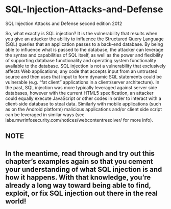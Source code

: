 # SQL-Injection-Attacks-and-Defense
SQL Injection Attacks and Defense second edition 2012



So, what exactly is SQL injection? It is the vulnerability that results when you give an
attacker the ability to influence the Structured Query Language (SQL) queries that an
application passes to a back-end database. By being able to influence what is passed to the
database, the attacker can leverage the syntax and capabilities of SQL itself, as well as the
power and flexibility of supporting database functionality and operating system functionality
available to the database. SQL injection is not a vulnerability that exclusively affects Web
applications; any code that accepts input from an untrusted source and then uses that input to
form dynamic SQL statements could be vulnerable (e.g. “fat client” applications in a
client/server architecture). In the past, SQL injection was more typically leveraged against
server side databases, however with the current HTML5 specification, an attacker could
equally execute JavaScript or other codes in order to interact with a client-side database to
steal data. Similarly with mobile applications (such as on the Android platform) malicious
applications and/or client side script can be leveraged in similar ways (see
labs.mwrinfosecurity.com/notices/webcontentresolver/ for more info).




NOTE
--------------------------------------------------------------------------
In the meantime, read through and try out this chapter’s examples again so that you cement your understanding of what SQL injection is and how it happens.
With that knowledge, you’re already a long way toward being able to find, exploit, or fix SQL injection out there in the real world!
---------------------------------------------------------------------------
